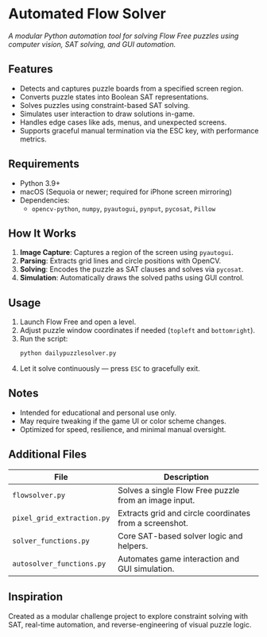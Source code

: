 # Automated Flow Solver

*A modular Python automation tool for solving Flow Free puzzles using computer vision, SAT solving, and GUI automation.*

## Features

- Detects and captures puzzle boards from a specified screen region.
- Converts puzzle states into Boolean SAT representations.
- Solves puzzles using constraint-based SAT solving.
- Simulates user interaction to draw solutions in-game.
- Handles edge cases like ads, menus, and unexpected screens.
- Supports graceful manual termination via the ESC key, with performance metrics.

## Requirements

- Python 3.9+
- macOS (Sequoia or newer; required for iPhone screen mirroring)
- Dependencies:
  - `opencv-python`, `numpy`, `pyautogui`, `pynput`, `pycosat`, `Pillow`

## How It Works

1. **Image Capture**: Captures a region of the screen using `pyautogui`.
2. **Parsing**: Extracts grid lines and circle positions with OpenCV.
3. **Solving**: Encodes the puzzle as SAT clauses and solves via `pycosat`.
4. **Simulation**: Automatically draws the solved paths using GUI control.

## Usage

1. Launch Flow Free and open a level.
2. Adjust puzzle window coordinates if needed (`topleft` and `bottomright`).
3. Run the script:
   ```bash
   python dailypuzzlesolver.py
5. Let it solve continuously — press `ESC` to gracefully exit.

## Notes

- Intended for educational and personal use only.
- May require tweaking if the game UI or color scheme changes.
- Optimized for speed, resilience, and minimal manual oversight.

## Additional Files

| File                   | Description |
|------------------------|-------------|
| `flowsolver.py`        | Solves a single Flow Free puzzle from an image input. |
| `pixel_grid_extraction.py` | Extracts grid and circle coordinates from a screenshot. |
| `solver_functions.py`  | Core SAT-based solver logic and helpers. |
| `autosolver_functions.py` | Automates game interaction and GUI simulation. |

## Inspiration

Created as a modular challenge project to explore constraint solving with SAT, real-time automation, and reverse-engineering of visual puzzle logic.
